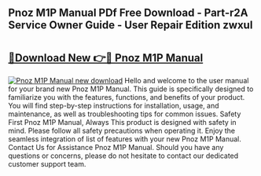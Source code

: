 ## Pnoz M1P Manual PDf Free Download - Part-r2A Service Owner Guide - User Repair Edition zwxul

# <h2><a href="http://cf24604.oget.top/?id=Pnoz+M1P+Manual">🔗Download New 👉🔴 Pnoz M1P Manual</a></h2>

[![Pnoz M1P Manual new download](https://i.imgur.com/5g1atiW.png)](http://cf24604.oget.top/?id=Pnoz+M1P+Manual)
Hello and welcome to the user manual for your brand new Pnoz M1P Manual. This guide is specifically designed to familiarize you with the features, functions, and benefits of your product. You will find step-by-step instructions for installation, usage, and maintenance, as well as troubleshooting tips for common issues. Safety First Pnoz M1P Manual, Always This product is designed with safety in mind. Please follow all safety precautions when operating it. Enjoy the seamless integration of list of features with your new Pnoz M1P Manual. Contact Us for Assistance Pnoz M1P Manual. Should you have any questions or concerns, please do not hesitate to contact our dedicated customer support team.
